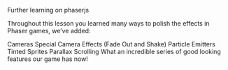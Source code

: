 Further learning on phaserjs

Throughout this lesson you learned many ways to polish the effects in Phaser games, we’ve added:

Cameras
Special Camera Effects (Fade Out and Shake)
Particle Emitters
Tinted Sprites
Parallax Scrolling
What an incredible series of good looking features our game has now!